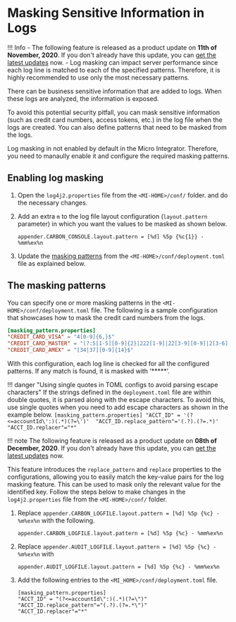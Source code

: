 # Masking Sensitive Information in Logs

!!! Info
        - The following feature is released as a product update on <b>11th of November, 2020</b>. If you don't already have this update, you can [get the latest updates](https://updates.docs.wso2.com/en/latest/updates/overview/) now.
        - Log masking can impact server performance since each log line is matched to each of the specified patterns. Therefore, it is highly recommended to use only the most necessary patterns.

There can be business sensitive information that are added to logs. When these logs are analyzed, the information is exposed.

To avoid this potential security pitfall, you can mask sensitive information (such as credit card numbers, access tokens, etc.) in the log file when the logs are created. You can also define patterns that need to be masked from the logs.

Log masking in not enabled by default in the Micro Integrator. Therefore, you need to manaully enable it and configure the required masking patterns.

## Enabling log masking

1.  Open the `log4j2.properties` file from the `<MI-HOME>/conf/` folder. and do the necessary changes. 
2.  Add an extra `m` to the log file layout configuration (`layout.pattern` parameter) in which you want the values to be masked as shown below.

    ```
    appender.CARBON_CONSOLE.layout.pattern = [%d] %5p {%c{1}} - %mm%ex%n
    ```
3. Update the [masking patterns](#the-masking-pattern-file) from the `<MI-HOME>/conf/deployment.toml` file as explained below.

## The masking patterns

You can specify one or more masking patterns in the `<MI-HOME>/conf/deployment.toml` file. The following is a sample configuration that showcases how to mask the credit card numbers from the logs.

```toml
[masking_pattern.properties]
"CREDIT_CARD_VISA" = "4[0-9]{6,}$"
"CREDIT_CARD_MASTER" = "(?:5[1-5][0-9]{2}|222[1-9]|22[3-9][0-9]|2[3-6][0-9]{2}|27[01][0-9]|2720)[0-9]{12}"
"CREDIT_CARD_AMEX" = "[34|37][0-9]{14}$"
```

With this configuration, each log line is checked for all the configured patterns. If any match is found, it is masked with ‘*****’.

!!! danger "Using single quotes in TOML configs to avoid parsing escape characters"
    If the strings defined in the `deployment.toml` file are within double quotes, it is parsed along with the escape characters. To avoid this, use single quotes when you need to add escape characters as shown in the example below.
    ```
    [masking_pattern.properties]
    "ACCT_ID" = '(?<=accountId\':)(.*)(?=\')' 
    "ACCT_ID.replace_pattern"='(.?).(?=.*)'
    "ACCT_ID.replacer"="*"
    ```

!!! note
    The following feature is released as a product update on <b>08th of December, 2020</b>. If you don't already have this update, you can [get the latest updates](https://updates.docs.wso2.com/en/latest/updates/overview/) now.

This feature introduces the `replace_pattern` and `replace` properties to the configurations, allowing you to easily match the key-value pairs for the log masking feature. This can be used to mask only the relevant value for the identified key. Follow the steps below to make changes in the `log4j2.properties` file from the `<MI-HOME>/conf/` folder.

1. Replace `appender.CARBON_LOGFILE.layout.pattern = [%d] %5p {%c} - %m%ex%n` with the following.
    ```
    appender.CARBON_LOGFILE.layout.pattern = [%d] %5p {%c} - %mm%ex%n
    ```

2. Replace `appender.AUDIT_LOGFILE.layout.pattern = [%d] %5p {%c} - %m%ex%n` with
    ```
    appender.AUDIT_LOGFILE.layout.pattern = [%d] %5p {%c} - %mm%ex%n
    ```
3. Add the following entries to the `<MI_HOME>/conf/deployment.toml` file.

    ```
    [masking_pattern.properties]
    "ACCT_ID" = "(?<=accountId\":)(.*)(?=\")" 
    "ACCT_ID.replace_pattern"="(.?).(?=.*\")"
    "ACCT_ID.replacer"="*"
    ```